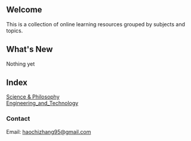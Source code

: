 ## Welcome
This is a collection of online learning resources grouped by subjects and topics.

## What's New
Nothing yet

## Index
[Science & Philosophy](./Science_and_Philosophy/INDEX.md) \
[Engineering_and_Technology](./Engineering_and_Technology/INDEX.md)

### Contact
Email: haochizhang95@gmail.com

